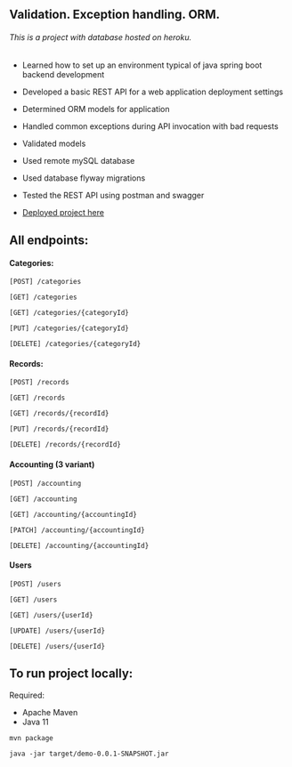 ## Validation. Exception handling. ORM.

###### This is a project with database hosted on heroku.

- Learned how to set up an environment typical of java spring boot backend development
  
- Developed a basic REST API for a web application deployment settings

- Determined ORM models for application

- Handled common exceptions during API invocation with bad requests

- Validated models

- Used remote mySQL database

- Used database flyway migrations

- Tested the REST API using postman and swagger

- [Deployed project here](https://shielded-river-50278.herokuapp.com/)

## All endpoints:

#### Categories:

`[POST] /categories`

`[GET] /categories`

`[GET] /categories/{categoryId}`

`[PUT] /categories/{categoryId}`

`[DELETE] /categories/{categoryId}`

#### Records:

`[POST] /records`

`[GET] /records`

`[GET] /records/{recordId}`

`[PUT] /records/{recordId}`

`[DELETE] /records/{recordId}`

#### Accounting (3 variant)

`[POST] /accounting`

`[GET] /accounting`

`[GET] /accounting/{accountingId}`

`[PATCH] /accounting/{accountingId}`

`[DELETE] /accounting/{accountingId}`

#### Users

`[POST] /users`

`[GET] /users`

`[GET] /users/{userId}`

`[UPDATE] /users/{userId}`

`[DELETE] /users/{userId}`

## To run project locally:

Required:
* Apache Maven 
* Java 11

`mvn package`

`java -jar target/demo-0.0.1-SNAPSHOT.jar`


